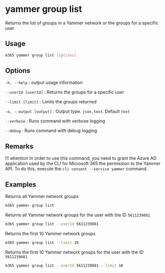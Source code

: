 # yammer group list

Returns the list of groups in a Yammer network or the groups for a specific user

## Usage

```sh
m365 yammer group list [options]
```

## Options

`-h, --help`
: output usage information

`--userId [userId]`
: Returns the groups for a specific user

`--limit [limit]`
: Limits the groups returned

`-o, --output [output]`
: Output type. `json,text`. Default `text`

`--verbose`
: Runs command with verbose logging

`--debug`
: Runs command with debug logging

## Remarks

!!! attention
    In order to use this command, you need to grant the Azure AD application used by the CLI for Microsoft 365 the permission to the Yammer API. To do this, execute the `cli consent --service yammer` command.

## Examples

Returns all Yammer network groups

```sh
m365 yammer group list
```

Returns all Yammer network groups for the user with the ID `5611239081`

```sh
m365 yammer group list --userId 5611239081
```

Returns the first 10 Yammer network groups

```sh
m365 yammer group list --limit 10
```

Returns the first 10 Yammer network groups for the user with the ID `5611239081`

```sh
m365 yammer group list --userId 5611239081 --limit 10
```
